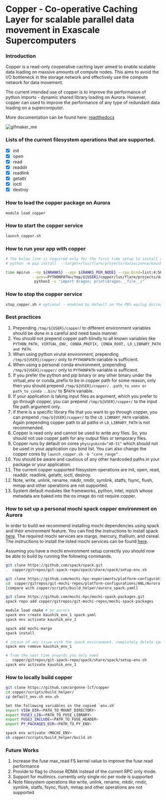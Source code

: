 # Copper - Co-operative Caching Layer for scalable parallel data movement in Exascale Supercomputers

### Introduction

Copper is a read-only cooperative caching layer aimed to enable scalable data loading on massive amounts of compute nodes. This aims to avoid the I/O bottleneck in the storage network and effectively use the compute network for data movement.

The current intended use of copper is to improve the performance of python imports - dynamic shared library loading on Aurora. However, copper can used to improve the performance of any type of redundant data loading on a supercomputer.

More documentation can be found here: [readthedocs](https://alcf-copper-docs.readthedocs.io/en/latest/)

![gifmaker_me](https://github.com/user-attachments/assets/9a6a12a0-2003-42a0-80e2-330305c38524)

### Lists of the current filesystem operations that are supported.

- [X] init
- [X] open
- [X] read
- [X] readdir
- [X] readlink
- [X] getattr
- [X] ioctl
- [X] destroy

### How to load the copper package on Aurora

```bash
module load copper
```

### How to start the copper service

```bash
launch_copper.sh 
```

### How to run your app with copper

```bash
# The below line is required only for the first time setup to install a package on a custom directory. 
# python -m pip install  --target=/lus/flare/projects/datascience/kaushik/copper-test/lus_custom_pip_env/ dragonhpc

time mpirun --np ${NRANKS} --ppn ${RANKS_PER_NODE} --cpu-bind=list:4:56:9:61:14:66:19:71:20:74:25:79 --genvall \
            --genv=PYTHONPATH=/tmp/${USER}/copper/lus/flare/projects/datascience/kaushik/copper-test/lus_custom_pip_env/:$PYTHONPATH \
             python3 -c "import dragon; print(dragon.__file__)"
```

### How to stop the copper service

```bash
stop_copper.sh # optional - enabled by default on the PBS epilog during cleanup.
```

### Best practices

1. Prepending `/tmp/${USER}/copper`/ to different environment variables should be done in a careful and need basis manner.
2. You should not prepend copper path blindly to all known variables like `PYTHON_PATH, VIRTUAL_ENV, CONDA_PREFIX, CONDA_ROOT, LD_LIBRARY_PATH and PATH`.
3. When using python virutal environment, prepending `/tmp/${USER}/copper/` only to `PYTHONPATH` variable is sufficient.
4. When using a personal conda environment, prepending `/tmp/${USER}/copper/` only to `PYTHONPATH` variable is sufficient.
5. If you prefer the python and pip binary or any other binary under the virtual_env or conda_prefix to be in copper path for some reason, only then you should prepend `/tmp/${USER}/copper/..path_to_venv or path_to_conda ..bin/`  to $`PATH` variable.
6. If your application is taking input files as argument, which you prefer to go through copper, you can prepend `/tmp/${USER}/copper/` to the input file path argument only.
7. If there is a specific library file that you want to go through copper, you can prepend `/tmp/${USER}/copper/` to the `LD_LIBRARY_PATH` variable. Again prepending copper path to all paths in `LD_LIBRARY_PATH` is not recommended.
8. Copper is read only and cannot be used to write any files. So, you should not use copper path for any output files or temporary files.
9. Copper runs by default on cores `physcpubind="48-51"` which should not be used in your application cpu bind list. You can also change the copper cores by `launch_copper.sh -b "core_range"` .
10. You should be aware and cautious of any other hardcoded paths in your package or your application.
11. The current copper supported filesystem operations are  init, open, read, readdir, readlink, getattr, ioctl, destroy.
12. Note, write, unlink, rename, mkdir, rmdir, symlink, statfs, fsync, flush, mmap and other operations are not supported.
13. System default modules like frameworks, python, intel, mpich whose metadata are baked into the os image do not require copper.

### How to set up a personal mochi spack copper environment on Aurora

In order to build we recommend installing mochi dependencies using spack and their environment feature. You can find the instructions to install spack [here](https://spack-tutorial.readthedocs.io/en/latest/tutorial_basics.html). The required mochi services are margo, mercury, thallium, and cereal. The instructions to install the listed mochi services can be found [here](https://mochi.readthedocs.io/en/latest/installing.html).

Assuming you have a mochi environment setup correctly you should now be able to build by running the following commands.

```bash
git clone https://github.com/spack/spack.git
.  copper/gitrepos/git-spack-repo/spack/share/spack/setup-env.sh 

git clone https://github.com/mochi-hpc-experiments/platform-configurations.git
cd  copper/gitrepos/git-mochi-repos/platform-configurations/ANL/Aurora 
[compare with copper/scripts/build_helper/aurora_spack.yaml]

git clone https://github.com/mochi-hpc/mochi-spack-packages.git
spack repo add copper/gitrepos/git-mochi-repos/mochi-spack-packages

module load cmake # on aurora
spack env create kaushik_env_1 spack.yaml 
spack env activate kaushik_env_1 

spack add mochi-margo
spack install

# incase of any issue with the spack environment, completely delete spack and start again
spack env remove kaushik_env_1 

# from the next time onwards you only need 
.  copper/gitrepos/git-spack-repo/spack/share/spack/setup-env.sh 
spack env activate kaushik_env_1 
```

### How to locally build copper

```bash
git clone https://github.com/argonne-lcf/copper  
cd copper/scripts/build_helper/
cp default_env.sh env.sh

Set the following variables in the copied `env.sh`
export VIEW_DIR=<PATH_TO_MOUNT_DIRECTORY>
export FUSE3_LIB=<PATH_TO_FUSE_LIBRARY>
export FUSE3_INCLUDE=<PATH_TO_FUSE_HEADER>
export PY_PACKAGES_DIR=<PATH_TO_PY_ENV>

spack env activate <MOCHI_ENV>
sh copper/scripts/build_helper/build.sh
```

### Future Works

1. Increase the fuse max_read FS kernel value to improve the fuse read performance
2. Provide to flag to choose RDMA instead of the current RPC only mode.
3. Support for multinics. currently only single nic per node is supported
4. Note filesystem operations like write, unlink, rename, mkdir, rmdir, symlink, statfs, fsync, flush, mmap and other operations are not supported.
